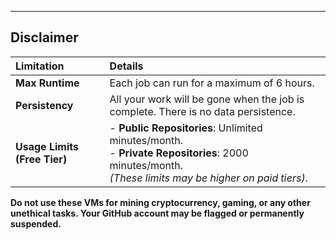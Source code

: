 ---

## Disclaimer

| Limitation | Details |
| :--- | :--- |
| **Max Runtime** | Each job can run for a maximum of 6 hours. |
| **Persistency** | All your work will be gone when the job is complete. There is no data persistence. |
| **Usage Limits (Free Tier)** | - **Public Repositories**: Unlimited minutes/month. <br> - **Private Repositories**: 2000 minutes/month. <br> *(These limits may be higher on paid tiers)*. |

**Do not use these VMs for mining cryptocurrency, gaming, or any other unethical tasks. Your GitHub account may be flagged or permanently suspended.**